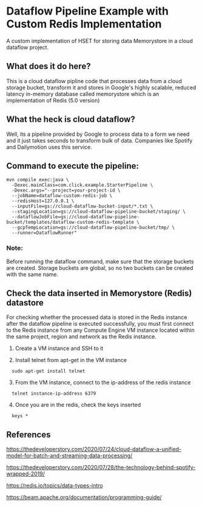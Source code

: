 # Dataflow Pipeline Example with Custom Redis Implementation
A custom implementation of HSET for storing data Memorystore in a cloud dataflow project.

## What does it do here?
This is a cloud dataflow pipline code that processes data from a cloud storage bucket, transform it and stores in Google's highly scalable, reduced latency in-memory database called memorystore which is an implementation of Redis (5.0 version)

## What the heck is cloud dataflow?
Well, its a pipeline provided by Google to process data to a form we need and it just takes seconds to transform bulk of data. Companies like Spotify and Dailymotion uses this service.

## Command to execute the pipeline:
```
mvn compile exec:java \
  -Dexec.mainClass=com.click.example.StarterPipeline \
  -Dexec.args="--project=your-project-id \
  --jobName=dataflow-custom-redis-job \
  --redisHost=127.0.0.1 \
  --inputFile=gs://cloud-dataflow-bucket-input/*.txt \
  --stagingLocation=gs://cloud-dataflow-pipeline-bucket/staging/ \
  --dataflowJobFile=gs://cloud-dataflow-pipeline-bucket/templates/dataflow-custom-redis-template \
  --gcpTempLocation=gs://cloud-dataflow-pipeline-bucket/tmp/ \
  --runner=DataflowRunner"
```  
### Note: 
Before running the dataflow command, make sure that the storage buckets are created. Storage buckets are global, so no two buckets can be created with the same name.

## Check the data inserted in Memorystore (Redis) datastore
For checking whether the processed data is stored in the Redis instance after the dataflow pipeline is executed successfully, you must first connect to the Redis instance from any Compute Engine VM instance located within the same project, region and network as the Redis instance.

1) Create a VM instance and SSH to it

2) Install telnet from apt-get in the VM instance
```
  sudo apt-get install telnet
```
3) From the VM instance, connect to the ip-address of the redis instance
```
  telnet instance-ip-address 6379
```
4) Once you are in the redis, check the keys inserted
```
  keys *
```

## References
https://thedeveloperstory.com/2020/07/24/cloud-dataflow-a-unified-model-for-batch-and-streaming-data-processing/

https://thedeveloperstory.com/2020/07/28/the-technology-behind-spotify-wrapped-2019/

https://redis.io/topics/data-types-intro 

https://beam.apache.org/documentation/programming-guide/
